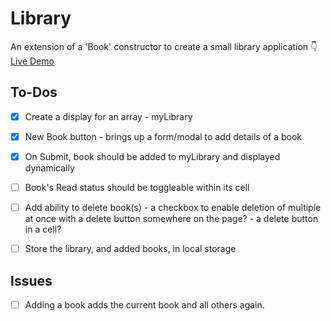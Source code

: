 # Library
 An extension of a 'Book' constructor to create a small library application
     👇
 [Live Demo](https://christhinkful.github.io/Library/)
 
## To-Dos

- [x] Create a display for an array - myLibrary
- [x] New Book button - brings up a form/modal to add details of a book
- [x] On Submit, book should be added to myLibrary and displayed dynamically
- [ ] Book's Read status should be toggleable within its cell
- [ ] Add ability to delete book(s)
        - a checkbox to enable deletion of multiple at once with a delete button somewhere on the page?
        - a delete button in a cell?
- [ ] Store the library, and added books, in local storage


## Issues

- [ ] Adding a book adds the current book and all others again.
